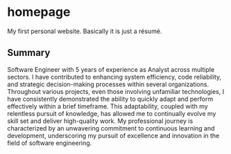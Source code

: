 # homepage

My first personal website. Basically it is just a résumé.

## Summary

Software Engineer with 5 years of experience as Analyst across multiple sectors. I have contributed to enhancing system efficiency, code reliability, and strategic decision-making processes within several organizations. Throughout various projects, even those involving unfamiliar technologies, I have consistently demonstrated the ability to quickly adapt and perform effectively within a brief timeframe. This adaptability, coupled with my relentless pursuit of knowledge, has allowed me to continually evolve my skill set and deliver high-quality work. My professional journey is characterized by an unwavering commitment to continuous learning and development, underscoring my pursuit of excellence and innovation in the field of software engineering.
